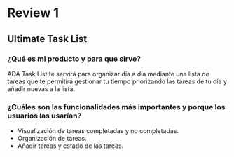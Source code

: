 # Review 1
## Ultimate Task List

### ¿Qué es mi producto y para que sirve?
ADA Task List te servirá para organizar día a día mediante una lista de tareas que te permitirá
gestionar tu tiempo priorizando las tareas de tu día y añadir nuevas a la lista.

### ¿Cuáles son las funcionalidades más importantes y porque los usuarios las usarían?
- Visualización de tareas completadas y no completadas.
- Organización de tareas.
- Añadir tareas y estado de las tareas.
